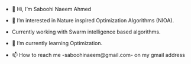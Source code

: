 - 👋 Hi, I’m Saboohi Naeem Ahmed
  
- 👀 I’m interested in Nature inspired Optimization Algorithms (NIOA).

- Currently working with Swarm intelligence based algorithms. 

- 🌱 I’m currently learning Optimization.

- 📫 How to reach me -saboohinaeem@gmail.com- on my gmail address

<!---
SaboohiMahmood/SaboohiMahmood is a ✨ special ✨ repository because its `README.md` (this file) appears on your GitHub profile.
You can click the Preview link to take a look at your changes.
--->
